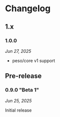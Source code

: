 # Changelog

## 1.x

### 1.0.0

*Jun 27, 2025*

* peso/core v1 support

## Pre-release

### 0.9.0 "Beta 1"

*Jun 25, 2025*

Initial release
